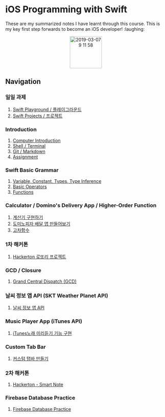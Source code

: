 <h1> iOS Programming with Swift</h1>

<div>
These are my summarized notes I have learnt through this course. This is my key first step forwards to become an iOS developer! :laughing:
<p align="center">
<img width="100" alt="2019-03-07 9 11 58" src="https://user-images.githubusercontent.com/29372705/53955969-b51dd900-411d-11e9-9969-a5afba044a53.png">
</p>
</div>

<h2> Navigation </h2>

<h3> 일일 과제 <Swift> </h3>

1. [Swift Playground / 플레이그라운드 ](https://github.com/doyeongkim/FastCampus_iOS_School/tree/master/Daily_Assignments/Playground)
2. [Swift Projects / 프로젝트 ](https://github.com/doyeongkim/FastCampus_iOS_School/tree/master/Daily_Assignments/Project)

<h3> Introduction </h3>

1. [Computer Introduction](https://github.com/doyeongkim/FastCampus_iOS_School/tree/master/Lessons/Week-1/Course01)
2. [Shell / Terminal](https://github.com/doyeongkim/FastCampus_iOS_School/blob/master/Lessons/Week-1/Course02/README.md)
3. [Git / Markdown](https://github.com/doyeongkim/FastCampus_iOS_School/blob/master/Lessons/Week-1/Course03/README.md)
4. [Assignment](https://github.com/doyeongkim/FastCampus_iOS_School/blob/master/Lessons/Week-1/Assignment/README.md)

<h3> Swift Basic Grammar </h3>

1. [Variable, Constant, Types, Type Inference](https://github.com/doyeongkim/FastCampus_iOS_School/tree/master/Lessons/Week-2/Course01)
2. [Basic Operators](https://github.com/doyeongkim/FastCampus_iOS_School/tree/master/Lessons/Week-2/Course02)
3. [Functions](https://github.com/doyeongkim/FastCampus_iOS_School/tree/master/Lessons/Week-2/Course03)

<h3> Calculator / Domino's Delivery App / Higher-Order Function </h3>

1. [계산기 구현하기](https://github.com/doyeongkim/TIL/tree/master/Lessons/Week-8/MyFirstCalculator)
2. [도미노피자 배달 앱 만들어보기](https://github.com/doyeongkim/FastCampus_iOS_School/tree/master/Lessons/Week-8/DominoPizza)
3. [고차함수](https://github.com/doyeongkim/TIL/tree/master/Lessons/Week-8/Higher%20Order%20Function)

<h3> 1차 해커톤 </h3>

1. [Hackerton 로또리 프로젝트](https://github.com/doyeongkim/LottoRiProject)

<h3> GCD / Closure </h3>

1. [Grand Central Dispatch (GCD)](https://github.com/doyeongkim/TIL/tree/master/Lessons/Week-12/GCD)

<h3> 날씨 정보 앱 API (SKT Weather Planet API) </h3>

1. [날씨 정보 앱 API](https://github.com/doyeongkim/FastCampus_iOS_School/tree/master/Lessons/Week-15/WeatherForecastAPI)

<h3> Music Player App (iTunes API) </h3>

1. [iTunes노래 미리듣기 기능 구현](https://github.com/doyeongkim/FastCampus_iOS_School/tree/master/Lessons/Week-15/iTunesMusicPlayer)

<h3> Custom Tab Bar </h3>

1. [커스텀 탭바 만들기](https://github.com/doyeongkim/FastCampus_iOS_School/tree/master/Lessons/Week-16/CustomTabBarExample)

<h3> 2차 해커톤 </h3>

1. [Hackerton - Smart Note](https://github.com/doyeongkim/SmartNote)

<h3> Firebase Database Practice </h3>

1. [Firebase Database Practice](https://github.com/doyeongkim/TIL/tree/master/Lessons/FirebasePractice)
